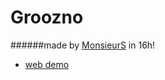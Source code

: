 Groozno
==========

######made by [MonsieurS](https://github.com/MonsieurS) in 16h!

+ [web demo](http://monsieurs.github.io/parfumerija-testWeb)
